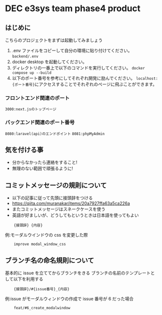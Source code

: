 # DEC e3sys team phase4 product

## はじめに

こちらのプロジェクトをまずは起動してみましょう

1. .env ファイルをコピーして自分の環境に貼り付けてください。
   `backend/.env`
2. docker desktop を起動してください。
3. ディレクトリの一番上で以下のコマンドを実行してください。
   `docker compose up --build`
4. 以下のポート番号を参考にしてそれぞれ開発に励んでください。
   `localhost:{ポート番号}`にアクセスすることでそれぞれのページに飛ぶことができます。

### フロントエンド関連のポート

`3000:next.jsのトップページ`

### バックエンド関連のポート番号

`8080:laravel(api)のエンドポイント`
`8081:phpMyAdmin`

## 気を付ける事

- 分からなかったら連絡をすること!
- 無理のない範囲で頑張るように!

## コミットメッセージの規則について

- 以下の記事に従って先頭に接頭辞をつける
- https://qiita.com/muranakar/items/20a7927ffa63a5ca226a
- またコミットメッセージはスネークケースを使う
- 英語が好ましいが、どうしてもというときは日本語を使ってもよい

```
    {接頭辞} {内容}
```

例:モーダルウインドウの css を変更した際

```
    improve modal_window_css
```

## ブランチ名の命名規則について

基本的に issue を立ててからブランチをきる
ブランチの名前のテンプレートとして以下を利用する

```
    {接頭辞}/#{issue番号}_{内容}
```

例:issue がモーダルウィンドウの作成で issue 番号が 6 だった場合

```
    feat/#6_create_modalwindow
```
